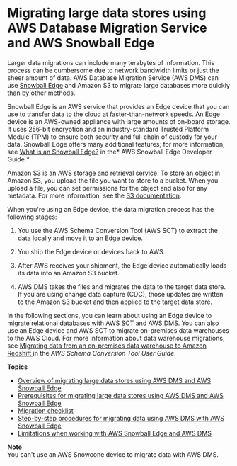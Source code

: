 # Migrating large data stores using AWS Database Migration Service and AWS Snowball Edge<a name="CHAP_LargeDBs"></a>

Larger data migrations can include many terabytes of information\. This process can be cumbersome due to network bandwidth limits or just the sheer amount of data\. AWS Database Migration Service \(AWS DMS\) can use [Snowball Edge](https://aws.amazon.com/snowball-edge/) and Amazon S3 to migrate large databases more quickly than by other methods\. 

Snowball Edge is an AWS service that provides an Edge device that you can use to transfer data to the cloud at faster\-than\-network speeds\. An Edge device is an AWS\-owned appliance with large amounts of on\-board storage\. It uses 256\-bit encryption and an industry\-standard Trusted Platform Module \(TPM\) to ensure both security and full chain of custody for your data\. Snowball Edge offers many additional features; for more information, see [What is an Snowball Edge?](https://docs.aws.amazon.com/snowball/latest/developer-guide/whatisedge.html) in the* AWS Snowball Edge Developer Guide\.*

Amazon S3 is an AWS storage and retrieval service\. To store an object in Amazon S3, you upload the file you want to store to a bucket\. When you upload a file, you can set permissions for the object and also for any metadata\. For more information, see the [S3 documentation](https://docs.aws.amazon.com/s3/index.html)\.

When you're using an Edge device, the data migration process has the following stages: 

1. You use the AWS Schema Conversion Tool \(AWS SCT\) to extract the data locally and move it to an Edge device\. 

1. You ship the Edge device or devices back to AWS\.

1. After AWS receives your shipment, the Edge device automatically loads its data into an Amazon S3 bucket\. 

1. AWS DMS takes the files and migrates the data to the target data store\. If you are using change data capture \(CDC\), those updates are written to the Amazon S3 bucket and then applied to the target data store\.

In the following sections, you can learn about using an Edge device to migrate relational databases with AWS SCT and AWS DMS\. You can also use an Edge device and AWS SCT to migrate on\-premises data warehouses to the AWS Cloud\. For more information about data warehouse migrations, see [Migrating data from an on\-premises data warehouse to Amazon Redshift ](https://docs.aws.amazon.com/SchemaConversionTool/latest/userguide/agents.dw.html) in the *AWS Schema Conversion Tool User Guide*\.

**Topics**
+ [Overview of migrating large data stores using AWS DMS and AWS Snowball Edge](CHAP_LargeDBs.Process.md)
+ [Prerequisites for migrating large data stores using AWS DMS and AWS Snowball Edge](CHAP_LargeDBs.Process.prereqs.md)
+ [Migration checklist](CHAP_LargeDBs.Process.checklist.md)
+ [Step\-by\-step procedures for migrating data using AWS DMS with AWS Snowball Edge](CHAP_LargeDBs.SBS.md)
+ [Limitations when working with AWS Snowball Edge and AWS DMS](CHAP_LargeDBs.Limitations.md)

**Note**  
You can't use an AWS Snowcone device to migrate data with AWS DMS\.